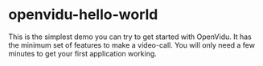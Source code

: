# openvidu-hello-world

This is the simplest demo you can try to get started with OpenVidu. It has the minimum set of features to make a video-call. You will only need a few minutes to get your first application working.
